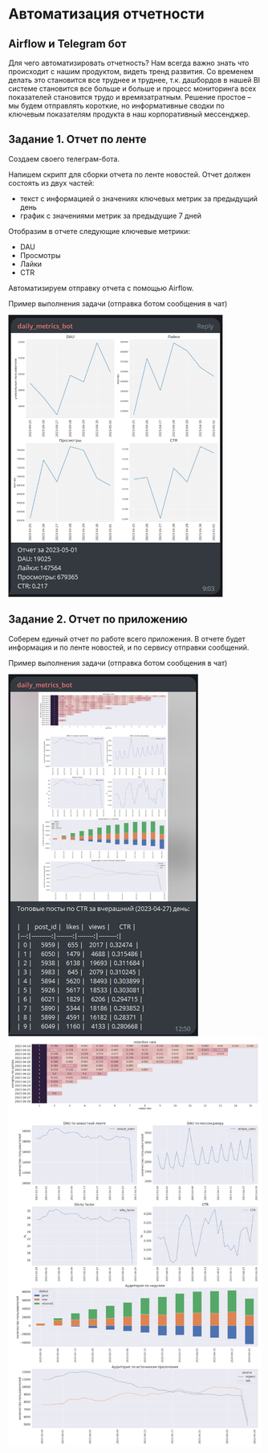 ﻿# Автоматизация отчетности
## Airflow и Telegram бот

Для чего автоматизировать отчетность? Нам всегда важно знать что происходит с нашим продуктом, видеть тренд развития. Со временем делать это становится все труднее и труднее, т.к. дашбордов в нашей BI системе становится все больше и больше и процесс мониторинга всех показателей становится трудо и времязатратным. 
Решение простое – мы будем отправлять короткие, но информативные сводки по ключевым показателям продукта в наш корпоративный мессенджер. 

## Задание 1. Отчет по ленте

Создаем своего телеграм-бота.

Напишем скрипт для сборки отчета по ленте новостей. Отчет должен состоять из двух частей:

* текст с информацией о значениях ключевых метрик за предыдущий день
* график с значениями метрик за предыдущие 7 дней

Отобразим в отчете следующие ключевые метрики: 

* DAU 
* Просмотры
* Лайки
* CTR

Автоматизируем отправку отчета с помощью Airflow.

Пример выполнения задачи (отправка ботом сообщения в чат)

![bot metrics](https://github.com/D-e-n-mark/Yandex_and_Karpov/blob/main/Karpov_simulator/5.%20%D0%90%D0%B2%D1%82%D0%BE%D0%BC%D0%B0%D0%B7%D0%B8%D0%B7%D0%B0%D1%86%D0%B8%D1%8F%20%D0%BE%D1%82%D1%87%D0%B5%D1%82%D0%BD%D0%BE%D1%81%D1%82%D0%B8/bot%20metrics.png)

## Задание 2. Отчет по приложению

Соберем единый отчет по работе всего приложения. В отчете будет информация и по ленте новостей, и по сервису отправки сообщений. 

Пример выполнения задачи (отправка ботом сообщения в чат)

![bot metrics all](https://github.com/D-e-n-mark/Yandex_and_Karpov/blob/main/Karpov_simulator/5.%20%D0%90%D0%B2%D1%82%D0%BE%D0%BC%D0%B0%D0%B7%D0%B8%D0%B7%D0%B0%D1%86%D0%B8%D1%8F%20%D0%BE%D1%82%D1%87%D0%B5%D1%82%D0%BD%D0%BE%D1%81%D1%82%D0%B8/bot%20metrics%20all.png)
![zoomed in](https://github.com/D-e-n-mark/Yandex_and_Karpov/blob/main/Karpov_simulator/5.%20%D0%90%D0%B2%D1%82%D0%BE%D0%BC%D0%B0%D0%B7%D0%B8%D0%B7%D0%B0%D1%86%D0%B8%D1%8F%20%D0%BE%D1%82%D1%87%D0%B5%D1%82%D0%BD%D0%BE%D1%81%D1%82%D0%B8/zoomed%20in.jpg)
